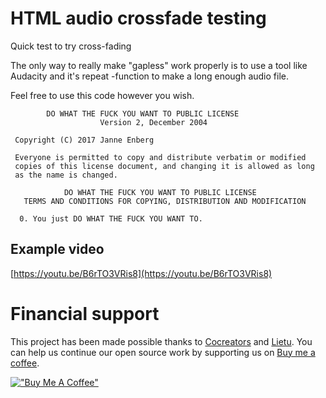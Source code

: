 # HTML audio crossfade testing

Quick test to try cross-fading <audio> tags on loop. Seems to be pretty easy to
accomplish, but the <audio> tags have a bunch of issues, e.g. I couldn't get
onload events to trigger, nor could I get them to play a gapless loop properly.

The only way to really make "gapless" work properly is to use a tool like 
Audacity and it's repeat -function to make a long enough audio file.

Feel free to use this code however you wish.

```
        DO WHAT THE FUCK YOU WANT TO PUBLIC LICENSE 
                    Version 2, December 2004 

 Copyright (C) 2017 Janne Enberg 

 Everyone is permitted to copy and distribute verbatim or modified 
 copies of this license document, and changing it is allowed as long 
 as the name is changed. 

            DO WHAT THE FUCK YOU WANT TO PUBLIC LICENSE 
   TERMS AND CONDITIONS FOR COPYING, DISTRIBUTION AND MODIFICATION 

  0. You just DO WHAT THE FUCK YOU WANT TO.
```


## Example video

[https://youtu.be/B6rTO3VRis8](https://youtu.be/B6rTO3VRis8)
        
        
# Financial support

This project has been made possible thanks to [Cocreators](https://cocreators.ee) and [Lietu](https://lietu.net). You can help us continue our open source work by supporting us on [Buy me a coffee](https://www.buymeacoffee.com/cocreators).

[!["Buy Me A Coffee"](https://www.buymeacoffee.com/assets/img/custom_images/orange_img.png)](https://www.buymeacoffee.com/cocreators)

